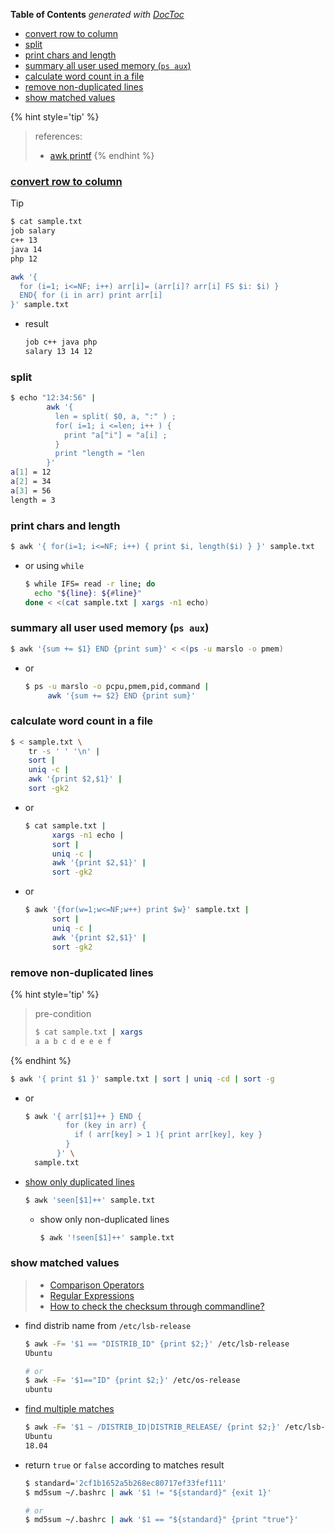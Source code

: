 <!-- START doctoc generated TOC please keep comment here to allow auto update -->
<!-- DON'T EDIT THIS SECTION, INSTEAD RE-RUN doctoc TO UPDATE -->
**Table of Contents**  *generated with [DocToc](https://github.com/thlorenz/doctoc)*

- [convert row to column](#convert-row-to-column)
- [split](#split)
- [print chars and length](#print-chars-and-length)
- [summary all user used memory (`ps aux`)](#summary-all-user-used-memory-ps-aux)
- [calculate word count in a file](#calculate-word-count-in-a-file)
- [remove non-duplicated lines](#remove-non-duplicated-lines)
- [show matched values](#show-matched-values)

<!-- END doctoc generated TOC please keep comment here to allow auto update -->


{% hint style='tip' %}
> references:
> - [awk printf](http://kb.ictbanking.net/article.php?id=688)
{% endhint %}

### [convert row to column](https://unix.stackexchange.com/a/169997/29178)

> [!TIP]
> ```bash
> $ cat sample.txt
> job salary
> c++ 13
> java 14
> php 12
> ```

```bash
awk '{
  for (i=1; i<=NF; i++) arr[i]= (arr[i]? arr[i] FS $i: $i) }
  END{ for (i in arr) print arr[i]
}' sample.txt
```

- result
  ```bash
  job c++ java php
  salary 13 14 12
  ```

### split
```bash
$ echo "12:34:56" |
        awk '{
          len = split( $0, a, ":" ) ;
          for( i=1; i <=len; i++ ) {
            print "a["i"] = "a[i] ;
          }
          print "length = "len
        }'
a[1] = 12
a[2] = 34
a[3] = 56
length = 3
```

### print chars and length
```bash
$ awk '{ for(i=1; i<=NF; i++) { print $i, length($i) } }' sample.txt
```
- or using `while`
  ```bash
  $ while IFS= read -r line; do
    echo "${line}: ${#line}"
  done < <(cat sample.txt | xargs -n1 echo)
  ```

### summary all user used memory (`ps aux`)
```bash
$ awk '{sum += $1} END {print sum}' < <(ps -u marslo -o pmem)
```
- or
  ```bash
  $ ps -u marslo -o pcpu,pmem,pid,command |
       awk '{sum += $2} END {print sum}'
  ```

### calculate word count in a file
```bash
$ < sample.txt \
    tr -s ' ' '\n' |
    sort |
    uniq -c |
    awk '{print $2,$1}' |
    sort -gk2
```
- or
  ```bash
  $ cat sample.txt |
        xargs -n1 echo |
        sort |
        uniq -c |
        awk '{print $2,$1}' |
        sort -gk2
  ```
- or
  ```bash
  $ awk '{for(w=1;w<=NF;w++) print $w}' sample.txt |
        sort |
        uniq -c |
        awk '{print $2,$1}' |
        sort -gk2
  ```

### remove non-duplicated lines
{% hint style='tip' %}
> pre-condition
> ```bash
> $ cat sample.txt | xargs
> a a b c d e e e f
> ```
{% endhint %}

```bash
$ awk '{ print $1 }' sample.txt | sort | uniq -cd | sort -g
```

- or
  ```bash
  $ awk '{ arr[$1]++ } END {
           for (key in arr) {
             if ( arr[key] > 1 ){ print arr[key], key }
           }
         }' \
    sample.txt
  ```

- [show only duplicated lines](https://superuser.com/a/1107659/112396)
  ```bash
  $ awk 'seen[$1]++' sample.txt
  ```
  - show only non-duplicated lines
    ```bash
    $ awk '!seen[$1]++' sample.txt
    ```

### show matched values
> - [Comparison Operators](https://www.gnu.org/software/gawk/manual/html_node/Comparison-Operators.html)
> - [Regular Expressions](http://www.math.utah.edu/docs/info/gawk_5.html)
> - [How to check the checksum through commandline?](https://stackoverflow.com/a/21956985/2940319)

- find distrib name from `/etc/lsb-release`
  ```bash
  $ awk -F= '$1 == "DISTRIB_ID" {print $2;}' /etc/lsb-release
  Ubuntu

  # or
  $ awk -F= '$1=="ID" {print $2;}' /etc/os-release
  ubuntu
  ```

- [find multiple matches](https://unix.stackexchange.com/q/6345/29178)
  ```bash
  $ awk -F= '$1 ~ /DISTRIB_ID|DISTRIB_RELEASE/ {print $2;}' /etc/lsb-release
  Ubuntu
  18.04
  ```

- return `true` or `false` according to matches result
  ```bash
  $ standard='2cf1b1652a5b268ec80717ef33fef111'
  $ md5sum ~/.bashrc | awk '$1 != "${standard}" {exit 1}'

  # or
  $ md5sum ~/.bashrc | awk '$1 == "${standard}" {print "true"}'
  ```

